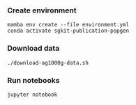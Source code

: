### Create environment

```shell
mamba env create --file environment.yml
conda activate sgkit-publication-popgen
```

### Download data

```shell
./download-ag1000g-data.sh
```

### Run notebooks

```shell
jupyter notebook
```